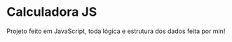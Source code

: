 <h1> Calculadora JS</h1>
<p>Projeto feito em JavaScript, toda lógica e estrutura dos dados feita por min!</p>
